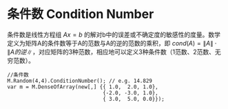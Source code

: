 # 条件数 Condition Number

条件数是线性方程组 $Ax=b$ 的解对b中的误差或不确定度的敏感性的度量。数学定义为矩阵A的条件数等于A的范数与A的逆的范数的乘积，即 $cond(A) = \left\| A \right\| \cdot \left\| A的逆 \right\|$，对应矩阵的3种范数，相应地可以定义3种条件数（1范数、2范数、无穷范数）。
```
//条件数
M.Random(4,4).ConditionNumber(); // e.g. 14.829
var m = M.DenseOfArray(new[,] {{ 1.0,  2.0, 1.0},
                               {-2.0, -3.0, 1.0},
                               { 3.0,  5.0, 0.0}});
```



